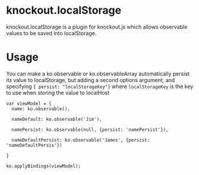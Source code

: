 # knockout.localStorage

knockout.localStorage is a plugin for knockout.js which allows observable 
values to be saved into localStorage. 

# Usage
You can make a ko.observable or ko.observableArray automatically persist
its value to localStorage, but adding a second options argument, and
specifying `{ persist: "localStorageKey"}` where `localStorageKey` is
the key to use when storing the value to localHost


    var viewModel = {
      name: ko.observable(),
      
      nameDefault: ko.observable('Jim'),

      namePersist: ko.observable(null, {persist: 'namePersist'}),

      nameDefaultPersist: ko.observable('James', {persist: 'nameDefaultPersis'})

    }

    ko.applyBindings(viewModel);

